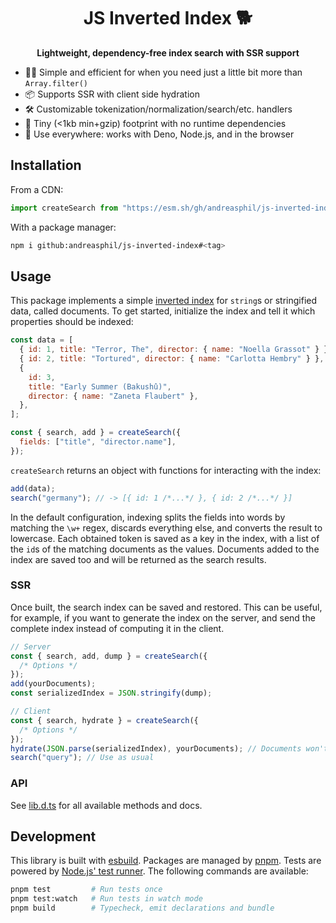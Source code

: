 <h1 align="center">
  JS Inverted Index 🐕
</h1>

<p align="center">
  <strong>Lightweight, dependency-free index search with SSR support</strong>
</p>

- 🏃‍♂️ Simple and efficient for when you need just a little bit more than
  `Array.filter()`
- 📦 Supports SSR with client side hydration
- 🛠 Customizable tokenization/normalization/search/etc. handlers
- 🐛 Tiny (<1kb min+gzip) footprint with no runtime dependencies
- 🦕 Use everywhere: works with Deno, Node.js, and in the browser

## Installation

From a CDN:

```js
import createSearch from "https://esm.sh/gh/andreasphil/js-inverted-index@<tag>";
```

With a package manager:

```sh
npm i github:andreasphil/js-inverted-index#<tag>
```

## Usage

This package implements a simple
[inverted index](https://en.wikipedia.org/wiki/Inverted_index) for `string`s or
stringified data, called documents. To get started, initialize the index and
tell it which properties should be indexed:

```js
const data = [
  { id: 1, title: "Terror, The", director: { name: "Noella Grassot" } },
  { id: 2, title: "Tortured", director: { name: "Carlotta Hembry" } },
  {
    id: 3,
    title: "Early Summer (Bakushû)",
    director: { name: "Zaneta Flaubert" },
  },
];

const { search, add } = createSearch({
  fields: ["title", "director.name"],
});
```

`createSearch` returns an object with functions for interacting with the index:

```js
add(data);
search("germany"); // -> [{ id: 1 /*...*/ }, { id: 2 /*...*/ }]
```

In the default configuration, indexing splits the fields into words by matching
the `\w+` regex, discards everything else, and converts the result to lowercase.
Each obtained token is saved as a key in the index, with a list of the `id`s of
the matching documents as the values. Documents added to the index are saved too
and will be returned as the search results.

### SSR

Once built, the search index can be saved and restored. This can be useful, for
example, if you want to generate the index on the server, and send the complete
index instead of computing it in the client.

```js
// Server
const { search, add, dump } = createSearch({
  /* Options */
});
add(yourDocuments);
const serializedIndex = JSON.stringify(dump);

// Client
const { search, hydrate } = createSearch({
  /* Options */
});
hydrate(JSON.parse(serializedIndex), yourDocuments); // Documents won't be included in the dump
search("query"); // Use as usual
```

### API

See [lib.d.ts](./dist/lib.d.ts) for all available methods and docs.

## Development

This library is built with [esbuild](https://esbuild.github.io). Packages are managed by [pnpm](https://pnpm.io). Tests are powered by [Node.js' test runner](https://nodejs.org/en/learn/test-runner/introduction). The following commands are available:

```sh
pnpm test         # Run tests once
pnpm test:watch   # Run tests in watch mode
pnpm build        # Typecheck, emit declarations and bundle
```
